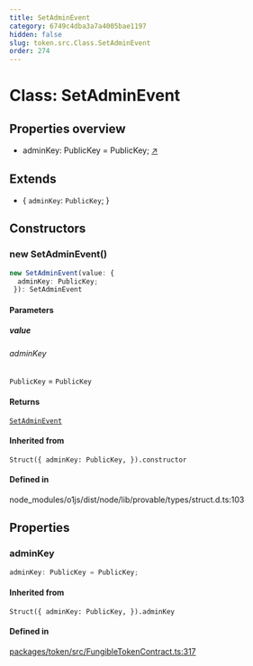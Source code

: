 ```yaml
---
title: SetAdminEvent
category: 6749c4dba3a7a4005bae1197
hidden: false
slug: token.src.Class.SetAdminEvent
order: 274
---
```


# Class: SetAdminEvent

## Properties overview

- adminKey:  PublicKey = PublicKey; [↗](#adminkey)

## Extends

- \{
  `adminKey`: `PublicKey`;
 \}

## Constructors

### new SetAdminEvent()

```ts
new SetAdminEvent(value: {
  adminKey: PublicKey;
 }): SetAdminEvent
```

#### Parameters

##### value

###### adminKey

`PublicKey` = `PublicKey`

#### Returns

[`SetAdminEvent`](tokensrcclasssetadminevent)

#### Inherited from

`Struct({
  adminKey: PublicKey,
}).constructor`

#### Defined in

node\_modules/o1js/dist/node/lib/provable/types/struct.d.ts:103

## Properties

### adminKey

```ts
adminKey: PublicKey = PublicKey;
```

#### Inherited from

`Struct({
  adminKey: PublicKey,
}).adminKey`

#### Defined in

[packages/token/src/FungibleTokenContract.ts:317](https://github.com/zkcloudworker/minatokens-lib/blob/main/packages/token/src/FungibleTokenContract.ts#L317)
